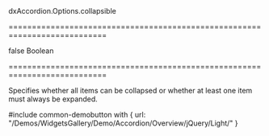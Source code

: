 <!--id-->dxAccordion.Options.collapsible<!--/id-->
===========================================================================
<!--default-->false<!--/default-->
<!--type-->Boolean<!--/type-->
===========================================================================

<!--shortDescription-->
Specifies whether all items can be collapsed or whether at least one item must always be expanded.
<!--/shortDescription-->

<!--fullDescription-->
#include common-demobutton with {
    url: "/Demos/WidgetsGallery/Demo/Accordion/Overview/jQuery/Light/"
}
<!--/fullDescription-->